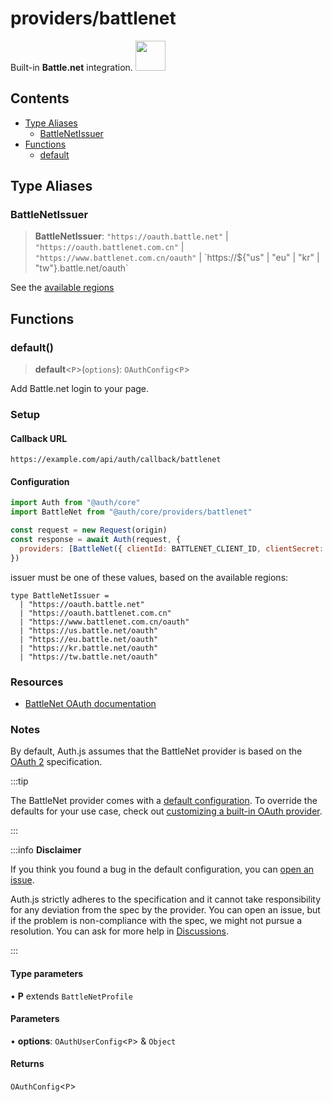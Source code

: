 # providers/battlenet

<div style={{backgroundColor: "#000", display: "flex", justifyContent: "space-between", color: "#fff", padding: 16}}>
<span>Built-in <b>Battle.net</b> integration.</span>
<a href="https://Battle.net/">
  <img style={{display: "block"}} src="https://authjs.dev/img/providers/battlenet.svg" height="48" width="48"/>
</a>
</div>

## Contents

- [Type Aliases](battlenet.md#type-aliases)
    - [BattleNetIssuer](battlenet.md#battlenetissuer)
- [Functions](battlenet.md#functions)
    - [default](battlenet.md#default)

## Type Aliases

### BattleNetIssuer

> **BattleNetIssuer**: `"https://oauth.battle.net"` \| `"https://oauth.battlenet.com.cn"` \| `"https://www.battlenet.com.cn/oauth"` \| \`https://${"us" | "eu" | "kr" | "tw"}.battle.net/oauth\`

See the [available regions](https://develop.battle.net/documentation/guides/regionality-and-apis)

## Functions

### default()

> **default**\<`P`\>(`options`): `OAuthConfig`\<`P`\>

Add Battle.net login to your page.

### Setup

#### Callback URL
```
https://example.com/api/auth/callback/battlenet
```

#### Configuration
```js
import Auth from "@auth/core"
import BattleNet from "@auth/core/providers/battlenet"

const request = new Request(origin)
const response = await Auth(request, {
  providers: [BattleNet({ clientId: BATTLENET_CLIENT_ID, clientSecret: BATTLENET_CLIENT_SECRET. issuer: BATTLENET_ISSUER })],
})
```
issuer must be one of these values, based on the available regions:
```
type BattleNetIssuer =
  | "https://oauth.battle.net"
  | "https://oauth.battlenet.com.cn"
  | "https://www.battlenet.com.cn/oauth"
  | "https://us.battle.net/oauth"
  | "https://eu.battle.net/oauth"
  | "https://kr.battle.net/oauth"
  | "https://tw.battle.net/oauth"
```

### Resources

 - [BattleNet OAuth documentation](https://develop.battle.net/documentation/guides/using-oauth)

### Notes

By default, Auth.js assumes that the BattleNet provider is
based on the [OAuth 2](https://www.rfc-editor.org/rfc/rfc6749.html) specification.

:::tip

The BattleNet provider comes with a [default configuration](https://github.com/nextauthjs/next-auth/blob/main/packages/core/src/providers/battlenet.ts).
To override the defaults for your use case, check out [customizing a built-in OAuth provider](https://authjs.dev/guides/providers/custom-provider#override-default-options).

:::

:::info **Disclaimer**

If you think you found a bug in the default configuration, you can [open an issue](https://authjs.dev/new/provider-issue).

Auth.js strictly adheres to the specification and it cannot take responsibility for any deviation from
the spec by the provider. You can open an issue, but if the problem is non-compliance with the spec,
we might not pursue a resolution. You can ask for more help in [Discussions](https://authjs.dev/new/github-discussions).

:::

#### Type parameters

• **P** extends `BattleNetProfile`

#### Parameters

• **options**: `OAuthUserConfig`\<`P`\> & `Object`

#### Returns

`OAuthConfig`\<`P`\>
